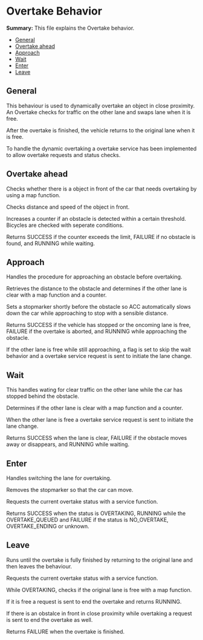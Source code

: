 # Overtake Behavior

**Summary:** This file explains the Overtake behavior.

- [General](#general)
- [Overtake ahead](#overtake-ahead)
- [Approach](#approach)
- [Wait](#wait)
- [Enter](#enter)
- [Leave](#leave)

## General

This behaviour is used to dynamically overtake an object in close proximity. An Overtake checks for traffic on the other lane and swaps lane when it is free.

After the overtake is finished, the vehicle returns to the original lane when it is free.

To handle the dynamic overtaking a overtake service has been implemented to allow overtake requests and status checks.

## Overtake ahead

Checks whether there is a object in front of the car that needs overtaking by using a map function.

Checks distance and speed of the object in front.

Increases a counter if an obstacle is detected within a certain threshold. Bicycles are checked with seperate conditions.

Returns SUCCESS if the counter exceeds the limit, FAILURE if no obstacle is found, and RUNNING while waiting.

## Approach

Handles the procedure for approaching an obstacle before overtaking.

Retrieves the distance to the obstacle and determines if the other lane is clear with a map function and a counter.

Sets a stopmarker shortly before the obstacle so ACC automatically slows down the car while approaching to stop with a sensible distance.

Returns SUCCESS if the vehicle has stopped or the oncoming lane is free, FAILURE if the overtake is aborted, and RUNNING while approaching the obstacle.

If the other lane is free while still approaching, a flag is set to skip the wait behavior and a overtake service request is sent to initiate the lane change.

## Wait

This handles wating for clear traffic on the other lane while the car has stopped behind the obstacle.

Determines if the other lane is clear with a map function and a counter.

When the other lane is free a overtake service request is sent to initiate the lane change.

Returns SUCCESS when the lane is clear, FAILURE if the obstacle moves away or disappears, and RUNNING while waiting.

## Enter

Handles switching the lane for overtaking.

Removes the stopmarker so that the car can move.

Requests the current overtake status with a service function.

Returns SUCCESS when the status is OVERTAKING, RUNNING while the OVERTAKE_QUEUED and FAILURE if the status is NO_OVERTAKE, OVERTAKE_ENDING or unknown.

## Leave

Runs until the overtake is fully finished by returning to the original lane and then leaves the behaviour.

Requests the current overtake status with a service function.

While OVERTAKING, checks if the original lane is free with a map function.

If it is free a request is sent to end the overtake and returns RUNNING.

If there is an obstalce in front in close proximity while overtaking a request is sent to end the overtake as well.

Returns FAILURE when the overtake is finished.
